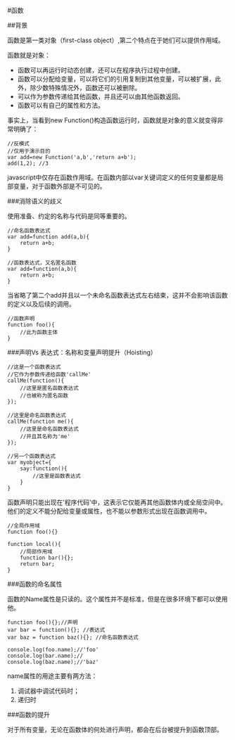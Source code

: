 #函数

##背景

函数是第一类对象（first-class object）,第二个特点在于她们可以提供作用域。

函数就是对象：

- 函数可以再运行时动态创建，还可以在程序执行过程中创建。
- 函数可以分配给变量，可以将它们的引用复制到其他变量，可以被扩展，此外，除少数特殊情况外，函数还可以被删除。
- 可以作为参数传递给其他函数，并且还可以由其他函数返回。
- 函数可以有自己的属性和方法。

事实上，当看到new Function()构造函数运行时，函数就是对象的意义就变得非常明确了：

	//反模式
	//仅用于演示目的
	var add=new Function('a,b','return a+b');
	add(1,2); //3

javascript中仅存在函数作用域。在函数内部以var关键词定义的任何变量都是局部变量，对于函数外部是不可见的。

###消除语义的歧义

使用准备、约定的名称与代码是同等重要的。

	//命名函数表达式
	var add=function add(a,b){
		return a+b;
	}

	//函数表达式，又名匿名函数
	var add=function(a,b){
		return a+b;
	}

当省略了第二个add并且以一个未命名函数表达式左右结束，这并不会影响该函数的定义以及后续的调用。

    //函数声明
    function foo(){
    	//此为函数主体
    }

###声明Vs 表达式：名称和变量声明提升（Hoisting）
	
	//这是一个函数表达式
	//它作为参数传递给函数'callMe'
	callMe(function(){
		//这里是匿名函数表达式
		//也被称为匿名函数
	});
	
	//这里是命名函数表达式
	callMe(function me(){
		//这里是命名函数表达式
		//并且其名称为'me'
	});
	
	//另一个函数表达式
	var myobject={
		say:function(){
			//这里是函数表达式
		}
	}

函数声明只能出现在'程序代码'中，这表示它仅能再其他函数体内或全局空间中。他们的定义不能分配给变量或属性，也不能以参数形式出现在函数调用中。

	//全局作用域
	function foo(){}
	
	function local(){
		//局部作用域
		function bar(){};
		return bar;
	}

###函数的命名属性

函数的Name属性是只读的。这个属性并不是标准，但是在很多环境下都可以使用他。
	
	function foo(){};//声明
	var bar = function(){}; //表达式
	var baz = function baz(){}; //命名函数表达式
	
	console.log(foo.name);//'foo'
	console.log(bar.name);//
	console.log(baz.name);//'baz'

name属性的用途主要有两方法：

1. 调试器中调试代码时；
2. 递归时

###函数的提升

对于所有变量，无论在函数体的何处进行声明，都会在后台被提升到函数顶部。

